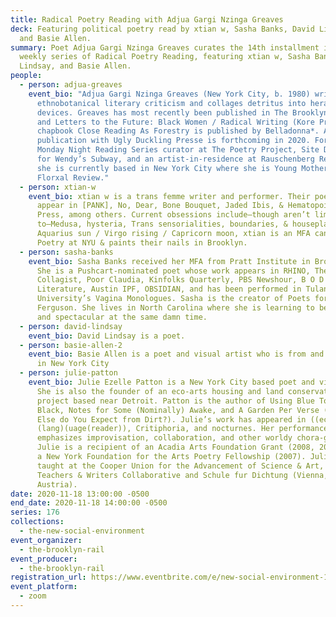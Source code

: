 ```yaml
---
title: Radical Poetry Reading with Adjua Gargi Nzinga Greaves
deck: Featuring political poetry read by xtian w, Sasha Banks, David Lindsay,
  and Basie Allen.
summary: Poet Adjua Gargi Nzinga Greaves curates the 14th installment in a
  weekly series of Radical Poetry Reading, featuring xtian w, Sasha Banks, David
  Lindsay, and Basie Allen.
people:
  - person: adjua-greaves
    event_bio: "Adjua Gargi Nzinga Greaves (New York City, b. 1980) writes
      ethnobotanical literary criticism and collages detritus into heraldic
      devices. Greaves has most recently been published in The Brooklyn Rail,
      and Letters to the Future: Black Women / Radical Writing (Kore Press). Her
      chapbook Close Reading As Forestry is published by Belladonna*. A
      publication with Ugly Duckling Presse is forthcoming in 2020. Formerly a
      Monday Night Reading Series curator at The Poetry Project, Site Director
      for Wendy’s Subway, and an artist-in-residence at Rauschenberg Residency,
      she is currently based in New York City where she is Young Mother of The
      Florxal Review."
  - person: xtian-w
    event_bio: xtian w is a trans femme writer and performer. Their poems & essays
      appear in [PANK], No, Dear, Bone Bouquet, Jaded Ibis, & Hematopoiesis
      Press, among others. Current obsessions include—though aren’t limited
      to—Medusa, hysteria, Trans sensorialities, boundaries, & houseplants. An
      Aquarius sun / Virgo rising / Capricorn moon, xtian is an MFA candidate in
      Poetry at NYU & paints their nails in Brooklyn.
  - person: sasha-banks
    event_bio: Sasha Banks received her MFA from Pratt Institute in Brooklyn, NY.
      She is a Pushcart-nominated poet whose work appears in RHINO, The
      Collagist, Poor Claudia, Kinfolks Quarterly, PBS Newshour, B O D Y
      Literature, Austin IPF, OBSIDIAN, and has been performed in Tulane
      University’s Vagina Monologues. Sasha is the creator of Poets for
      Ferguson. She lives in North Carolina where she is learning to be Black
      and spectacular at the same damn time.
  - person: david-lindsay
    event_bio: David Lindsay is a poet.
  - person: basie-allen-2
    event_bio: Basie Allen is a poet and visual artist who is from and also is lives
      in New York City
  - person: julie-patton
    event_bio: Julie Ezelle Patton is a New York City based poet and visual artist.
      She is also the founder of an eco-arts housing and land conservation
      project based near Detroit. Patton is the author of Using Blue To Get
      Black, Notes for Some (Nominally) Awake, and A Garden Per Verse (or What
      Else do You Expect from Dirt?). Julie’s work has appeared in ((eco
      (lang)(uage(reader)), Critiphoria, and nocturnes. Her performance work
      emphasizes improvisation, collaboration, and other worldy chora-graphs.
      Julie is a recipient of an Acadia Arts Foundation Grant (2008, 2010), and
      a New York Foundation for the Arts Poetry Fellowship (2007). Julie has
      taught at the Cooper Union for the Advancement of Science & Art, Naropa,
      Teachers & Writers Collaborative and Schule fur Dichtung (Vienna,
      Austria).
date: 2020-11-18 13:00:00 -0500
end_date: 2020-11-18 14:00:00 -0500
series: 176
collections:
  - the-new-social-environment
event_organizer:
  - the-brooklyn-rail
event_producer:
  - the-brooklyn-rail
registration_url: https://www.eventbrite.com/e/new-social-environment-176-radical-poetry-with-adjua-gargi-nzinga-greaves-tickets-129031106513
event_platform:
  - zoom
---
```

